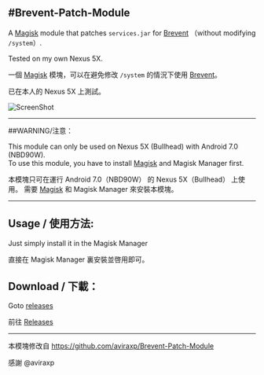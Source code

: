 #Brevent-Patch-Module
-----
A [Magisk](http://forum.xda-developers.com/apps/magisk/official-magisk-v7-universal-systemless-t3473445) module that patches `services.jar` for [Brevent](https://github.com/liudongmiao/Brevent) （without modifying `/system`）.

Tested on my own Nexus 5X.

一個 [Magisk](http://forum.xda-developers.com/apps/magisk/official-magisk-v7-universal-systemless-t3473445) 模塊，可以在避免修改 `/system` 的情況下使用 [Brevent](https://github.com/liudongmiao/Brevent)。

已在本人的 Nexus 5X 上測試。

![ScreenShot](http://img.vim-cn.com/39/4df49e6557b3c2b6bcc5098de1b6e5053bf1f9.jpg)

-----
##WARNING/注意：

This module can only be used on Nexus 5X (Bullhead) with Android 7.0 (NBD90W).  
To use this module, you have to install [Magisk](http://forum.xda-developers.com/apps/magisk/official-magisk-v7-universal-systemless-t3473445) and Magisk Manager first.

本模塊只可在運行 Android 7.0（NBD90W） 的 Nexus 5X（Bullhead） 上使用。
需要 [Magisk](http://forum.xda-developers.com/apps/magisk/official-magisk-v7-universal-systemless-t3473445) 和 Magisk Manager 來安裝本模塊。

-----
## Usage / 使用方法:

Just simply install it in the Magisk Manager

直接在 Magisk Manager 裏安裝並啓用即可。


## Download / 下載：

Goto [releases](https://github.com/RedL0tus/Brevent-Patch-Module/releases)

前往 [Releases](https://github.com/RedL0tus/Brevent-Patch-Module/releases)

-----

本模塊修改自 https://github.com/aviraxp/Brevent-Patch-Module


感謝 @aviraxp